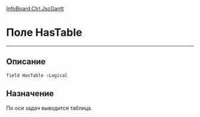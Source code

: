 ﻿---
Link: InfoBoard.Ctrl.JscGantt.@HasTable
---

<!---  Навигация
[Имя проекта](#) :
-->
[InfoBoard.Ctrl.JscGantt](Default)

# Поле HasTable
---

## Описание

    field HasTable :Logical

<!--
## Аргументы{#Args}

### Аргумент1

Описание аргумента 1
-->

## Назначение

По оси задач выводится таблица.

<!--
## Пример

    HasTable...
-->

